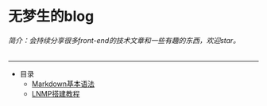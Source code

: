 # 无梦生的blog
###### 简介：会持续分享很多front-end的技术文章和一些有趣的东西，欢迎star。
-------
* 目录    
    * [Markdown基本语法](http://192.241.226.33/mdTeaching.html)   
    * [LNMP搭建教程](https://github.com/wumengsheng/blog/blob/gh-pages/LNMP搭建教程.md#1)
